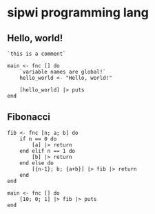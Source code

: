 # sipwi programming lang


## Hello, world!

```
`this is a comment`

main <- fnc [] do
    `variable names are global!`
    hello_world <- "Hello, world!"

    [hello_world] |> puts
end
```

## Fibonacci

```
fib <- fnc [n; a; b] do
    if n == 0 do
        [a] |> return
    end elif n == 1 do
        [b] |> return
    end else do
        [{n-1}; b; {a+b}] |> fib |> return
    end
end

main <- fnc [] do
    [10; 0; 1] |> fib |> puts
end
```